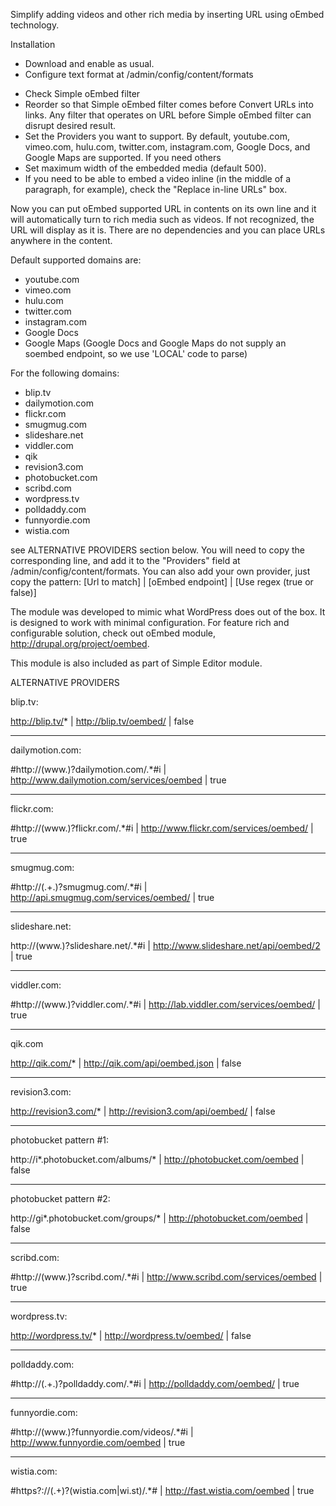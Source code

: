 Simplify adding videos and other rich media by inserting URL
using oEmbed technology.

Installation

* Download and enable as usual.
* Configure text format at /admin/config/content/formats
- Check Simple oEmbed filter
- Reorder so that Simple oEmbed filter comes before Convert URLs into links. 
Any filter that operates on URL before Simple oEmbed filter can disrupt
desired result.
- Set the Providers you want to support. By default, youtube.com, vimeo.com, hulu.com, twitter.com, instagram.com, Google Docs, and Google Maps are supported. If you need others
- Set maximum width of the embedded media (default 500).
- If you need to be able to embed a video inline (in the middle of a paragraph, for example), check the "Replace in-line URLs" box.

Now you can put oEmbed supported URL in contents on its own line and it
will automatically turn to rich media such as videos. If not recognized,
the URL will display as it is. There are no dependencies and you can 
place URLs anywhere in the content.

Default supported domains are:
- youtube.com
- vimeo.com
- hulu.com
- twitter.com
- instagram.com
- Google Docs
- Google Maps
(Google Docs and Google Maps do not supply an soembed endpoint, so we use 'LOCAL' code to parse)

For the following domains:

- blip.tv
- dailymotion.com
- flickr.com
- smugmug.com
- slideshare.net
- viddler.com 
- qik
- revision3.com
- photobucket.com
- scribd.com
- wordpress.tv
- polldaddy.com
- funnyordie.com
- wistia.com

see ALTERNATIVE PROVIDERS section below. You will need to copy the corresponding line, and add it to the "Providers" field at /admin/config/content/formats. You can also add your own provider, just copy the pattern: [Url to match] | [oEmbed endpoint] | [Use regex (true or false)] 


The module was developed to mimic what WordPress does out of the box. It is 
designed to work with minimal configuration. For feature rich and configurable
solution, check out oEmbed module, http://drupal.org/project/oembed.

This module is also included as part of Simple Editor module.



ALTERNATIVE PROVIDERS

blip.tv:

http://blip.tv/* | http://blip.tv/oembed/ | false

---

dailymotion.com:

#http://(www\.)?dailymotion\.com/.*#i | http://www.dailymotion.com/services/oembed | true

---

flickr.com:

#http://(www\.)?flickr\.com/.*#i | http://www.flickr.com/services/oembed/ | true

---

smugmug.com:

#http://(.+\.)?smugmug\.com/.*#i | http://api.smugmug.com/services/oembed/ | true

---

slideshare.net:

http://(www\.)?slideshare.net/.*#i | http://www.slideshare.net/api/oembed/2 | true

---

viddler.com:

#http://(www\.)?viddler\.com/.*#i | http://lab.viddler.com/services/oembed/ | true

---

qik.com

http://qik.com/* | http://qik.com/api/oembed.json | false

---

revision3.com:

http://revision3.com/* | http://revision3.com/api/oembed/ | false

---

photobucket pattern #1:

http://i*.photobucket.com/albums/* | http://photobucket.com/oembed | false

---

photobucket pattern #2:

http://gi*.photobucket.com/groups/* | http://photobucket.com/oembed | false

---

scribd.com:

#http://(www\.)?scribd\.com/.*#i | http://www.scribd.com/services/oembed | true

---

wordpress.tv:

http://wordpress.tv/* | http://wordpress.tv/oembed/ | false

---

polldaddy.com:

#http://(.+\.)?polldaddy\.com/.*#i | http://polldaddy.com/oembed/ | true

---

funnyordie.com:

#http://(www\.)?funnyordie\.com/videos/.*#i | http://www.funnyordie.com/oembed | true

---

wistia.com:

#https?:\/\/(.+)?(wistia.com|wi.st)\/.*# | http://fast.wistia.com/oembed | true
